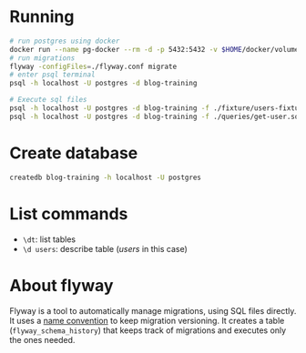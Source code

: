 
# Running

```sh
# run postgres using docker
docker run --name pg-docker --rm -d -p 5432:5432 -v $HOME/docker/volumes/postgres:/var/lib/postgresql/data postgres:10
# run migrations
flyway -configFiles=./flyway.conf migrate
# enter psql terminal
psql -h localhost -U postgres -d blog-training

# Execute sql files
psql -h localhost -U postgres -d blog-training -f ./fixture/users-fixture.sql
psql -h localhost -U postgres -d blog-training -f ./queries/get-user.sql
```

# Create database

```sh
createdb blog-training -h localhost -U postgres
```

# List commands
- `\dt`: list tables
- `\d users`: describe table (*users* in this case)

# About flyway
Flyway is a tool to automatically manage migrations, using SQL files directly.
It uses a [name convention][1] to keep migration versioning. It creates a table (`flyway_schema_history`) that keeps track of migrations and executes only the ones needed.

[1]: https://flywaydb.org/documentation/migrations#sql-based-migrations
